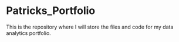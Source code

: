 # Patricks_Portfolio
This is the repository where I will store the files and code for my data analytics portfolio.
